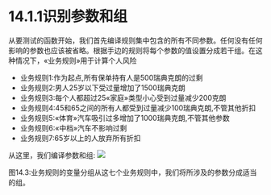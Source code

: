 # 14.1.1识别参数和组

从要测试的函数开始，我们首先编译规则集中包含的所有不同参数。任何没有任何影响的参数也应该被省略。根据手边的规则将每个参数的值设置分成若干组。在这种情况下，«业务规则»用于计算个人风险

- 业务规则1:作为起点,所有保单持有人是500瑞典克朗的过剩
- 业务规则2:男人25岁以下受过量增加了1500瑞典克朗
- 业务规则3:每个人都超过25«家庭»类型小心受到过量减少200克朗
- 业务规则4:45和65之间的所有人都受到过量减少100瑞典克朗,不管其他折扣
- 业务规则5:«体育»汽车吸引过多增加了1000瑞典克朗,不管其他参数
- 业务规则6:«中档»汽车不影响过剩
- 业务规则7:65岁以上的人放弃所有折扣

从这里，我们编译参数和组:
![](https://tva1.sinaimg.cn/large/008i3skNgy1gykk6hdh2jj30eg0hejsb.jpg)

图14.3:业务规则的变量分组从这七个业务规则中，我们将所涉及的参数分成适当的组。